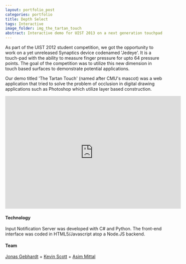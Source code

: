 ```yaml
---
layout: portfolio_post
categories: portfolio
title: Depth Select
tags: Interactive
image_folder: img_the_tartan_touch
abstract: Interactive demo for UIST 2013 on a next generation touchpad by Synaptics
---
```

As part of the UIST 2012 student competition, we got the opportunity to work on a yet unreleased Synaptics device codenamed 'Jedeye'. It is a touch-pad with the ability to measure finger pressure for upto 64 pressure points. The goal of the competition was to utilize this new dimension in touch based surfaces to demonstrate potential applications.

Our demo titled 'The Tartan Touch' (named after CMU's mascot) was a web application that tried to solve the problem of occlusion in digital drawing applications such as Photoshop which utilize layer based construction.

<p style="text-align:center">
<iframe width="560" height="360" src="http://www.youtube.com/embed/PJsDEQgc4pw" frameborder="0"> </iframe>
</p>

<h4>Technology</h4>

Input Notification Server was developed with C# and Python.
The front-end interface was coded in HTML5/Javascript atop a Node.JS backend.

<h4>Team</h4>

[Jonas Gebhardt](http://jonasgebhardt.net) + [Kevin Scott](http://www.herdingpixels.com/) + [Asim Mittal](http://asimmittal.net)